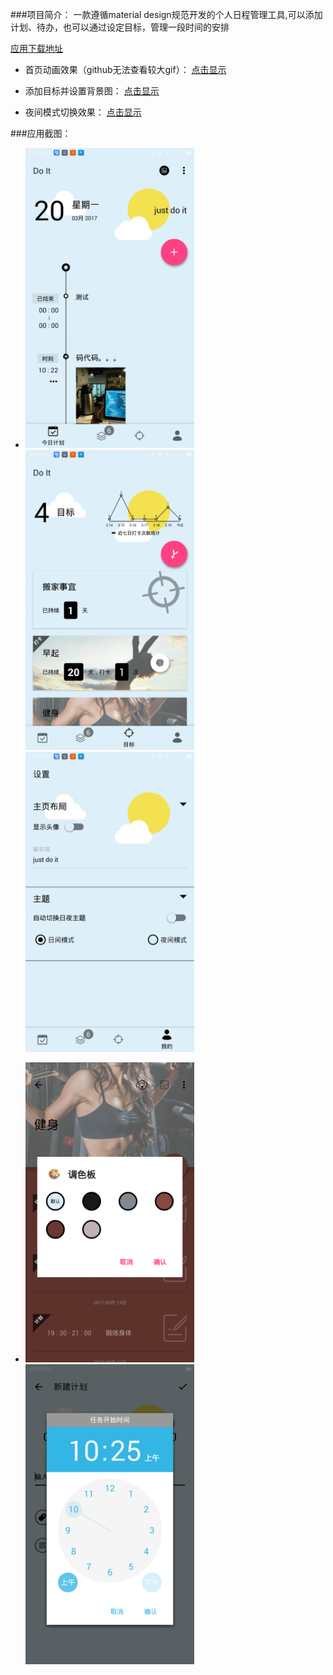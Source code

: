 ###项目简介：
一款遵循material design规范开发的个人日程管理工具,可以添加计划、待办，也可以通过设定目标，管理一段时间的安排

[应用下载地址](http://fir.im/dvsc)

- 首页动画效果（github无法查看较大gif）：
[点击显示](http://generalcomponent.oss-cn-shanghai.aliyuncs.com/2017-03-19%2023_46_58.gif)

- 添加目标并设置背景图：
[点击显示](http://generalcomponent.oss-cn-shanghai.aliyuncs.com/2017-03-20%2009_40_37.gif)
- 夜间模式切换效果：
[点击显示](http://generalcomponent.oss-cn-shanghai.aliyuncs.com/2017-03-20%2009_55_33.gif)

###应用截图：

* <img src="/screenshot/Screenshot_2017-03-20-10-23-29.png" width = "270" height = "480"> <img src="/screenshot/Screenshot_2017-03-20-10-24-15.png" width = "270" height = "480"> <img src="/screenshot/Screenshot_2017-03-20-10-24-18.png" width = "270" height = "480">


* <img src="/screenshot/Screenshot_2017-03-20-10-24-54.png" width = "270" height = "480"> <img src="/screenshot/Screenshot_2017-03-20-10-25-35.png" width = "270" height = "480">